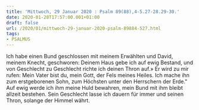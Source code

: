```yaml
---
title: 'Mittwoch, 29 Januar 2020 : Psalm 89(88),4-5.27-28.29-30.'
date: 2020-01-28T17:57:00.001+01:00
draft: false
url: /2020/01/mittwoch-29-januar-2020-psalm-89884-527.html
tags: 
- PSALMUS
---
```


Ich habe einen Bund geschlossen mit meinem Erwählten und David, meinem Knecht, geschworen: Deinem Haus gebe ich auf ewig Bestand, und von Geschlecht zu Geschlecht richte ich deinen Thron auf.» Er wird zu mir rufen: Mein Vater bist du, mein Gott, der Fels meines Heiles. Ich mache ihn zum erstgeborenen Sohn, zum Höchsten unter den Herrschern der Erde." Auf ewig werde ich ihm meine Huld bewahren, mein Bund mit ihm bleibt allzeit bestehen. Sein Geschlecht lasse ich dauern für immer und seinen Thron, solange der Himmel währt.